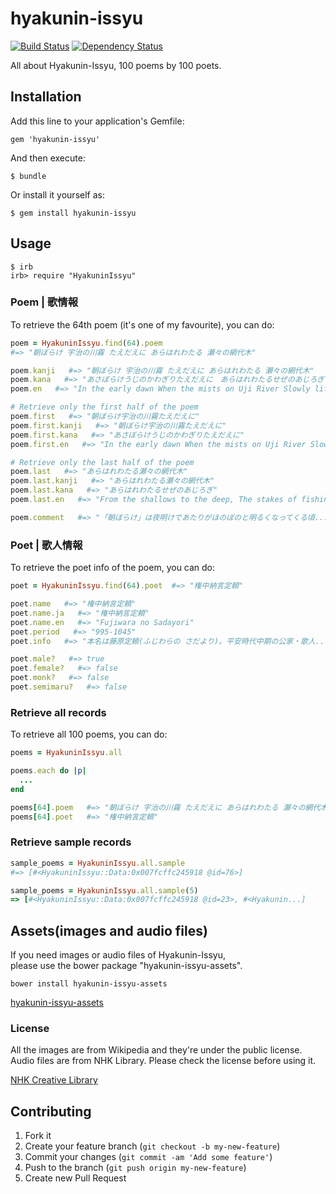# hyakunin-issyu
[![Build Status](https://travis-ci.org/Tomomichi/HyakuninIssyu.png?branch=master)](https://travis-ci.org/Tomomichi/HyakuninIssyu)
[![Dependency Status](https://gemnasium.com/Tomomichi/HyakuninIssyu.png)](https://gemnasium.com/Tomomichi/HyakuninIssyu)

All about Hyakunin-Issyu, 100 poems by 100 poets.


## Installation

Add this line to your application's Gemfile:

    gem 'hyakunin-issyu'

And then execute:

    $ bundle

Or install it yourself as:

    $ gem install hyakunin-issyu

## Usage

    $ irb
    irb> require "HyakuninIssyu"


### Poem | 歌情報
To retrieve the 64th poem (it's one of my favourite), you can do:

```ruby
poem = HyakuninIssyu.find(64).poem  
#=> "朝ぼらけ 宇治の川霧 たえだえに あらはれわたる 瀬々の網代木"

poem.kanji   #=> "朝ぼらけ 宇治の川霧 たえだえに あらはれわたる 瀬々の網代木"
poem.kana   #=> "あさぼらけうじのかわぎりたえだえに　あらはれわたるせぜのあじろぎ"
poem.en   #=> "In the early dawn When the mists on Uji River Slowly lift and clear,  From the shallows to the deep, The stakes of fishing nets appear."

# Retrieve only the first half of the poem
poem.first   #=> "朝ぼらけ宇治の川霧たえだえに"
poem.first.kanji   #=> "朝ぼらけ宇治の川霧たえだえに"
poem.first.kana   #=> "あさぼらけうじのかわぎりたえだえに"
poem.first.en   #=> "In the early dawn When the mists on Uji River Slowly lift and clear,"

# Retrieve only the last half of the poem
poem.last   #=> "あらはれわたる瀬々の網代木"
poem.last.kanji   #=> "あらはれわたる瀬々の網代木"
poem.last.kana   #=> "あらはれわたるせぜのあじろぎ"
poem.last.en   #=> "From the shallows to the deep, The stakes of fishing nets appear."

poem.comment   #=> "「朝ぼらけ」は夜明けであたりがほのぼのと明るくなってくる頃..."
```

### Poet | 歌人情報
To retrieve the poet info of the poem, you can do:

```ruby
poet = HyakuninIssyu.find(64).poet  #=> "権中納言定頼"

poet.name   #=> "権中納言定頼"
poet.name.ja   #=> "権中納言定頼"
poet.name.en   #=> "Fujiwara no Sadayori"
poet.period   #=> "995-1045"
poet.info   #=> "本名は藤原定頼(ふじわらの さだより)。平安時代中期の公家・歌人..."

poet.male?   #=> true
poet.female?   #=> false
poet.monk?   #=> false
poet.semimaru?   #=> false
```


### Retrieve all records
To retrieve all 100 poems, you can do:

```ruby
poems = HyakuninIssyu.all

poems.each do |p|
  ...
end

poems[64].poem   #=> "朝ぼらけ 宇治の川霧 たえだえに あらはれわたる 瀬々の網代木"
poems[64].poet   #=> "権中納言定頼"
```

### Retrieve sample records
```ruby
sample_poems = HyakuninIssyu.all.sample
#=> [#<HyakuninIssyu::Data:0x007fcffc245918 @id=76>]

sample_poems = HyakuninIssyu.all.sample(5)
=> [#<HyakuninIssyu::Data:0x007fcffc245918 @id=23>, #<Hyakunin...]
```


## Assets(images and audio files)
If you need images or audio files of Hyakunin-Issyu,  
please use the bower package "hyakunin-issyu-assets".

    bower install hyakunin-issyu-assets

[hyakunin-issyu-assets](https://github.com/notsobad-jp/hyakunin-issyu-assets)


### License
All the images are from Wikipedia and they're under the public license.  
Audio files are from NHK Library. Please check the license before using it.

[NHK Creative Library](http://www1.nhk.or.jp/creative/rule.html)


## Contributing

1. Fork it
2. Create your feature branch (`git checkout -b my-new-feature`)
3. Commit your changes (`git commit -am 'Add some feature'`)
4. Push to the branch (`git push origin my-new-feature`)
5. Create new Pull Request
